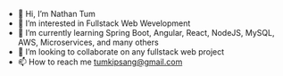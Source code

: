 - 👋 Hi, I’m Nathan Tum
- 👀 I’m interested in Fullstack Web Wevelopment
- 🌱 I’m currently learning Spring Boot, Angular, React, NodeJS, MySQL, AWS, Microservices, and many others
- 💞️ I’m looking to collaborate on any fullstack web project
- 📫 How to reach me tumkipsang@gmail.com

<!---
nathantum/nathantum is a ✨ special ✨ repository because its `README.md` (this file) appears on your GitHub profile.
You can click the Preview link to take a look at your changes.
--->
